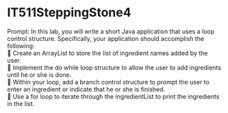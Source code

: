 # IT511SteppingStone4

Prompt: In this lab, you will write a short Java application that uses a loop control structure. Specifically, your application should accomplish the following: <br>
 Create an ArrayList<String> to store the list of ingredient names added by the user. <br>
 Implement the do while loop structure to allow the user to add ingredients until he or she is done. <br>
 Within your loop, add a branch control structure to prompt the user to enter an ingredient or indicate that he or she is finished. <br>
 Use a for loop to iterate through the ingredientList to print the ingredients in the list.
